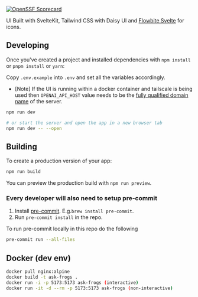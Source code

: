 [![OpenSSF Scorecard](https://api.securityscorecards.dev/projects/github.com/defenseunicorns/leapfrogai-ui/badge)](https://securityscorecards.dev/viewer/?uri=github.com/defenseunicorns/leapfrogai-ui)

UI Built with SvelteKit, Tailwind CSS with Daisy UI and [Flowbite Svelte](https://flowbite-svelte.com/docs/) for icons.

## Developing

Once you've created a project and installed dependencies with `npm install` or `pnpm install` or `yarn`:

Copy `.env.example` into `.env` and set all the variables accordingly.

* [Note] If the UI is running within a docker container and tailscale is being used then `OPENAI_API_HOST` value needs to be the [fully qualified domain name](https://tailscale.com/kb/1081/magicdns/#fully-qualified-domain-names-vs-machine-names) of the server.

```bash
npm run dev

# or start the server and open the app in a new browser tab
npm run dev -- --open
```

## Building

To create a production version of your app:

```bash
npm run build
```

You can preview the production build with `npm run preview`.

### Every developer will also need to setup pre-commit

1. Install [pre-commit](http://pre-commit.com/). E.g.`brew install pre-commit`.
2. Run `pre-commit install` in the repo.

To run pre-commit locally in this repo do the following

```bash
pre-commit run --all-files
```

## Docker (dev env)

```bash
docker pull nginx:alpine
docker build -t ask-frogs .
docker run -i -p 5173:5173 ask-frogs (interactive)
docker run -it -d --rm -p 5173:5173 ask-frogs (non-interactive)
```
